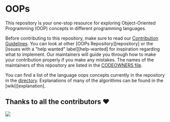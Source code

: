 # OOPs

This repository is your one-stop resource for exploring Object-Oriented Programming (OOP) concepts in different programming languages.

Before contributing to this repository, make sure to read our [Contribution Guidelines](CONTRIBUTING.md). You can look at other [OOPs Repository][repository] or the [issues with a "help wanted" label][help-wanted] for inspiration regarding what to implement. Our maintainers will guide you through how to make your contribution properly if you make any mistakes. The names of the maintainers of this repository are listed in the [CODEOWNERS file](.github/CODEOWNERS).

You can find a list of the language oops concepts currently in the repository in the [directory](DIRECTORY.md). Explanations of
many of the algorithms can be found in the [wiki][explanation].

## Thanks to all the contributors ❤️

<a href = "https://github.com/dev-madhurendra/OOPs/graphs/contributors">
  <img src = "https://contrib.rocks/image?repo=dev-madhurendra/OOPs"/>
</a>
